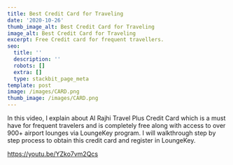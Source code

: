 ```yaml
---
title: Best Credit Card for Traveling
date: '2020-10-26'
thumb_image_alt: Best Credit Card for Traveling
image_alt: Best Credit Card for Traveling
excerpt: Free Credit card for frequent travellers.
seo:
  title: ''
  description: ''
  robots: []
  extra: []
  type: stackbit_page_meta
template: post
image: /images/CARD.png
thumb_image: /images/CARD.png
---
```

In this video, I explain about Al Rajhi Travel Plus Credit Card which is a must have for frequent travelers and is completely free along with access to over 900+ airport lounges via LoungeKey program. I will walkthrough step by step process to obtain this credit card and register in LoungeKey.

<https://youtu.be/YZko7vm2Qcs>
